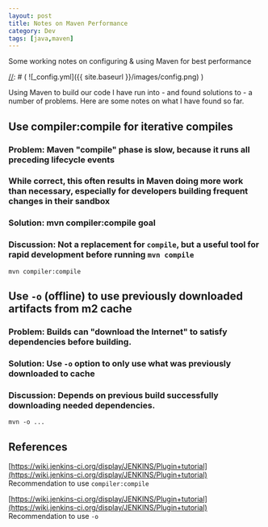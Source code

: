```yaml
---
layout: post
title: Notes on Maven Performance
category: Dev
tags: [java,maven]
---
```


Some working notes on configuring & using Maven for best performance

[//]: # ( we are using this comment style )
[//]: # ( ![_config.yml]({{ site.baseurl }}/images/config.png) )

Using Maven to build our code I have run into - and found solutions to - a number of problems.
Here are some notes on what I have found so far.


## Use compiler:compile for iterative compiles

### Problem: Maven "compile" phase is slow, because it runs all preceding lifecycle events

### While correct, this often results in Maven doing more work than necessary, especially for developers building frequent changes in their sandbox

### Solution: mvn compiler:compile goal

### Discussion: Not a replacement for `compile`, but a useful tool for rapid development before running `mvn compile`

```
mvn compiler:compile
```


## Use `-o` (offline) to use previously downloaded artifacts from m2 cache

### Problem: Builds can "download the Internet" to satisfy dependencies before building.

### Solution: Use `-o` option to only use what was previously downloaded to cache

### Discussion: Depends on previous build successfully downloading needed dependencies.

```
mvn -o ...
```


## References

[https://wiki.jenkins-ci.org/display/JENKINS/Plugin+tutorial](https://wiki.jenkins-ci.org/display/JENKINS/Plugin+tutorial) Recommendation to use `compiler:compile`

[https://wiki.jenkins-ci.org/display/JENKINS/Plugin+tutorial](https://wiki.jenkins-ci.org/display/JENKINS/Plugin+tutorial) Recommendation to use `-o`
 

